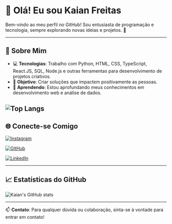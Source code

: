 # 👋 Olá! Eu sou Kaian Freitas

Bem-vindo ao meu perfil no GitHub! Sou entusiasta de programação e tecnologia, sempre explorando novas ideias e projetos. 🌟

---

## 🚀 Sobre Mim

- 💻 **Tecnologias**: Trabalho com Python, HTML, CSS, TypeScript, React.JS, SQL, Node.js e outras ferramentas para desenvolvimento de projetos criativos.
- 🎯 **Objetivo**: Criar soluções que impactem positivamente as pessoas.
- 🌱 **Aprendendo**: Estou aprofundando meus conhecimentos em desenvolvimento web e análise de dados.

![Top Langs](https://github-readme-stats-git-masterrstaa-rickstaa.vercel.app/api/top-langs/?username=KaianFreitas&layout=compact&bg_color=000&border_color=30A3DC&title_color=E94D5F&text_color=FFF)
---


## 🌐 Conecte-se Comigo

[![Instagram](https://img.shields.io/badge/Instagram-%23E4405F.svg?style=for-the-badge&logo=instagram&logoColor=white)](https://www.instagram.com/kaian.freitas/)

[![GitHub](https://img.shields.io/badge/GitHub-%23121011.svg?style=for-the-badge&logo=github&logoColor=white)](https://github.com/KaianFreitas)

[![LinkedIn](https://img.shields.io/badge/LinkedIn-%230077B5.svg?style=for-the-badge&logo=linkedin&logoColor=white)](https://www.linkedin.com/in/kaianfreitas/)

---

## 📈 Estatísticas do GitHub

![Kaian's GitHub stats](https://github-readme-stats.vercel.app/api?username=Kaian1&show_icons=true&theme=radical)

---

📫 **Contato**: Para qualquer dúvida ou colaboração, sinta-se à vontade para entrar em contato!
